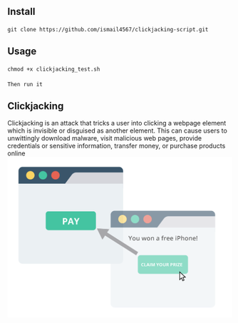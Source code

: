 ## Install
`git clone https://github.com/ismail4567/clickjacking-script.git`
## Usage 
`chmod +x clickjacking_test.sh`<br><br>
`Then run it`  
## Clickjacking
Clickjacking is an attack that tricks a user into clicking a webpage element which is invisible or disguised as another element. This can cause users to unwittingly download malware, visit malicious web pages, provide credentials or sensitive information, transfer money, or purchase products online
![](Clickjacking.png)

